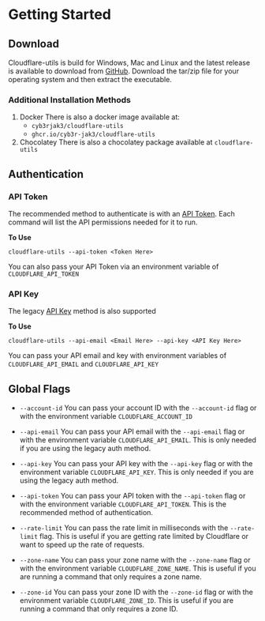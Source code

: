 # Getting Started

## Download

Cloudflare-utils is build for Windows, Mac and Linux and the latest release is available to download from [GitHub](https://github.com/Cyb3r-Jak3/cloudflare-utils/releases/latest). Download the tar/zip file for your operating system and then extract the executable.

### Additional Installation Methods

1. Docker 
   There is also a docker image available at:
   - `cyb3rjak3/cloudflare-utils`
   - `ghcr.io/cyb3r-jak3/cloudflare-utils`
2. Chocolatey
   There is also a chocolatey package available at `cloudflare-utils`

## Authentication

### API Token

The recommended method to authenticate is with an [API Token](https://developers.cloudflare.com/api/tokens/create/). Each command will list the API permissions needed for it to run.

**To Use**

`cloudflare-utils --api-token <Token Here>`

You can also pass your API Token via an environment variable of `CLOUDFLARE_API_TOKEN`

### API Key

The legacy [API Key](https://developers.cloudflare.com/api/keys/) method is also supported

**To Use**

`cloudflare-utils --api-email <Email Here> --api-key <API Key Here>`

You can pass your API email and key with environment variables of `CLOUDFLARE_API_EMAIL` and `CLOUDFLARE_API_KEY`

## Global Flags

- `--account-id`
You can pass your account ID with the `--account-id` flag or with the environment variable `CLOUDFLARE_ACCOUNT_ID`

- `--api-email`
You can pass your API email with the `--api-email` flag or with the environment variable `CLOUDFLARE_API_EMAIL`. This is only needed if you are using the legacy auth method.

- `--api-key`
You can pass your API key with the `--api-key` flag or with the environment variable `CLOUDFLARE_API_KEY`. This is only needed if you are using the legacy auth method.

- `--api-token`
You can pass your API token with the `--api-token` flag or with the environment variable `CLOUDFLARE_API_TOKEN`. This is the recommended method of authentication.

- `--rate-limit`
You can pass the rate limit in milliseconds with the `--rate-limit` flag. This is useful if you are getting rate limited by Cloudflare or want to speed up the rate of requests.

- `--zone-name`
You can pass your zone name with the `--zone-name` flag or with the environment variable `CLOUDFLARE_ZONE_NAME`. This is useful if you are running a command that only requires a zone name.

- `--zone-id`
You can pass your zone ID with the `--zone-id` flag or with the environment variable `CLOUDFLARE_ZONE_ID`. This is useful if you are running a command that only requires a zone ID.